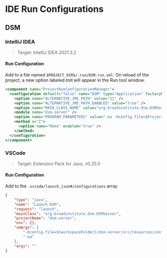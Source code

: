 # IDE Run Configurations
## DSM
### IntelliJ IDEA
> Target: IntelliJ IDEA 2021.3.2

#### Run Configuration
Add to a file named `$PROJECT_DIR$/.run/DSM.run.xml`. On reload of the project, a new
option labeled `DSM` will appear in the Run tool window.
```xml
<component name="ProjectRunConfigurationManager">
  <configuration default="false" name="DSM" type="Application" factoryName="Application">
    <option name="ALTERNATIVE_JRE_PATH" value="11" />
    <option name="ALTERNATIVE_JRE_PATH_ENABLED" value="true" />
    <option name="MAIN_CLASS_NAME" value="org.broadinstitute.dsm.DSMServer" />
    <module name="dsm-server" />
    <option name="PROGRAM_PARAMETERS" value="-ea -Dconfig.file=$ProjectFileDir$/dsm-server/src/resources/config/application.conf.default" />
    <method v="2">
      <option name="Make" enabled="true" />
    </method>
  </configuration>
</component>
```

### VSCode
> Target: Extension Pack for Java, v0.25.0

#### Run Configuration
Add to the `.vscode/launch.json#/configurations` array
```json
{
    "type": "java",
    "name": "Launch DSM",
    "request": "launch",
    "mainClass": "org.broadinstitute.dsm.DSMServer",
    "projectName": "dsm-server",
    "env": {},
    "vmArgs": [
        "-Dconfig.file=${workspaceFolder}/dsm-server/src/resources/config/application.conf.default",
        "-ea"
    ],
    "args": ""
}
```